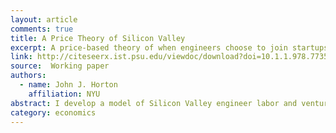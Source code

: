 ```yaml
---
layout: article
comments: true
title: A Price Theory of Silicon Valley
excerpt: A price-based theory of when engineers choose to join startups is used to predict VC investment and the "minimum quality" of startup ideas that can be funded, along with engineer wages.
link: http://citeseerx.ist.psu.edu/viewdoc/download?doi=10.1.1.978.7735&rep=rep1&type=pdf
source:  Working paper
authors:
  - name: John J. Horton
    affiliation: NYU
abstract: I develop a model of Silicon Valley engineer labor and venture capital (VC) markets. Software engineers choose between joining an established software company or founding a venture-backed startup. In equilibrium, they are indifferent between
category: economics
---
```

